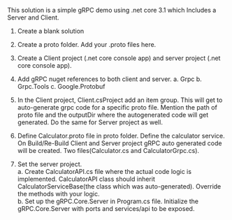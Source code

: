This solution is a simple gRPC demo using .net core 3.1 which Includes a Server and Client.

1. Create a blank solution
2. Create a proto folder. Add your .proto files here. 
3. Create a Client project (.net core console app) and server project (.net core console app).
4. Add gRPC nuget references to both client and server. 
	a. Grpc
	b. Grpc.Tools
	c. Google.Protobuf
5. In the Client project, Client.csProject add an item group. This will get to auto-generate grpc code for a specific proto file.
   Mention the path of proto file and the outputDir where the autogenerated code will get generated.
	<ItemGroup>
		<Protobuf Include="../*.proto" OutputDir="%(RelativePath)gRPC_Code/" />
	</ItemGroup>
	Do the same for Server project as well.
6. Define Calculator.proto file in proto folder. Define the calculator service. On Build/Re-Build Client and Server project gRPC auto generated code
   will be created. Two files(Calculator.cs and CalculatorGrpc.cs).

7. Set the server project.\
   a. Create CalculatorAPI.cs file where the actual code logic is implemented. CalculatorAPI class should inherit
   CalculatorServiceBase(the class which was auto-generated). Override the methods with your logic.\
   b. Set up the gRPC.Core.Server in Program.cs file. Initialize the gRPC.Core.Server with ports and services/api to be exposed.

